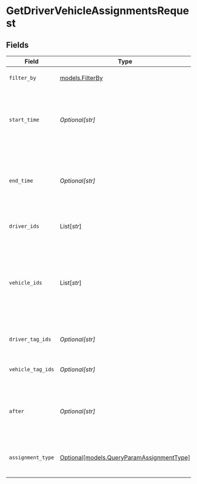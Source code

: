 # GetDriverVehicleAssignmentsRequest


## Fields

| Field                                                                                                                                                                                                                                                                                                                             | Type                                                                                                                                                                                                                                                                                                                              | Required                                                                                                                                                                                                                                                                                                                          | Description                                                                                                                                                                                                                                                                                                                       |
| --------------------------------------------------------------------------------------------------------------------------------------------------------------------------------------------------------------------------------------------------------------------------------------------------------------------------------- | --------------------------------------------------------------------------------------------------------------------------------------------------------------------------------------------------------------------------------------------------------------------------------------------------------------------------------- | --------------------------------------------------------------------------------------------------------------------------------------------------------------------------------------------------------------------------------------------------------------------------------------------------------------------------------- | --------------------------------------------------------------------------------------------------------------------------------------------------------------------------------------------------------------------------------------------------------------------------------------------------------------------------------- |
| `filter_by`                                                                                                                                                                                                                                                                                                                       | [models.FilterBy](../models/filterby.md)                                                                                                                                                                                                                                                                                          | :heavy_check_mark:                                                                                                                                                                                                                                                                                                                | Option to filter by drivers or vehicles.  Valid values: `drivers`, `vehicles`                                                                                                                                                                                                                                                     |
| `start_time`                                                                                                                                                                                                                                                                                                                      | *Optional[str]*                                                                                                                                                                                                                                                                                                                   | :heavy_minus_sign:                                                                                                                                                                                                                                                                                                                |  A start time in RFC 3339 format. Defaults to now if not provided. Millisecond precision and timezones are supported. (Examples: 2019-06-13T19:08:25Z, 2019-06-13T19:08:25.455Z, OR 2015-09-15T14:00:12-04:00).                                                                                                                   |
| `end_time`                                                                                                                                                                                                                                                                                                                        | *Optional[str]*                                                                                                                                                                                                                                                                                                                   | :heavy_minus_sign:                                                                                                                                                                                                                                                                                                                |  An end time in RFC 3339 format. Defaults to now if not provided. Millisecond precision and timezones are supported. (Examples: 2019-06-13T19:08:25Z, 2019-06-13T19:08:25.455Z, OR 2015-09-15T14:00:12-04:00).                                                                                                                    |
| `driver_ids`                                                                                                                                                                                                                                                                                                                      | List[*str*]                                                                                                                                                                                                                                                                                                                       | :heavy_minus_sign:                                                                                                                                                                                                                                                                                                                |  A filter on the data based on this comma-separated list of driver IDs and externalIds. Example: `driverIds=1234,5678,payroll:4841`                                                                                                                                                                                               |
| `vehicle_ids`                                                                                                                                                                                                                                                                                                                     | List[*str*]                                                                                                                                                                                                                                                                                                                       | :heavy_minus_sign:                                                                                                                                                                                                                                                                                                                | ID of the vehicle. This can either be the Samsara-specified ID, or an external ID. External IDs are customer specified key-value pairs created in the POST or PATCH requests of this resource. To specify an external ID as part of a path parameter, use the following format: "key:value". For example, "maintenanceId:250020". |
| `driver_tag_ids`                                                                                                                                                                                                                                                                                                                  | *Optional[str]*                                                                                                                                                                                                                                                                                                                   | :heavy_minus_sign:                                                                                                                                                                                                                                                                                                                |  A filter on the data based on this comma-separated list of driver tag IDs. Example: `tagIds=1234,5678`                                                                                                                                                                                                                           |
| `vehicle_tag_ids`                                                                                                                                                                                                                                                                                                                 | *Optional[str]*                                                                                                                                                                                                                                                                                                                   | :heavy_minus_sign:                                                                                                                                                                                                                                                                                                                |  A filter on the data based on this comma-separated list of vehicle tag IDs. Example: `tagIds=1234,5678`                                                                                                                                                                                                                          |
| `after`                                                                                                                                                                                                                                                                                                                           | *Optional[str]*                                                                                                                                                                                                                                                                                                                   | :heavy_minus_sign:                                                                                                                                                                                                                                                                                                                |  If specified, this should be the endCursor value from the previous page of results. When present, this request will return the next page of results that occur immediately after the previous page of results.                                                                                                                   |
| `assignment_type`                                                                                                                                                                                                                                                                                                                 | [Optional[models.QueryParamAssignmentType]](../models/queryparamassignmenttype.md)                                                                                                                                                                                                                                                | :heavy_minus_sign:                                                                                                                                                                                                                                                                                                                | Specifies which assignment type to filter by.  Valid values: `HOS`, `idCard`, `static`, `faceId`, `tachograph`, `safetyManual`, `RFID`, `trailer`, `external`, `qrCode`                                                                                                                                                           |